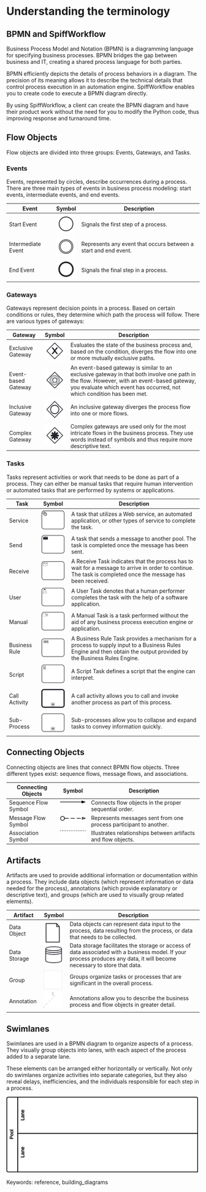 # Understanding the terminology

## BPMN and SpiffWorkflow

Business Process Model and Notation (BPMN) is a diagramming language for specifying business processes.
BPMN bridges the gap between business and IT, creating a shared process language for both parties.

BPMN efficiently depicts the details of process behaviors in a diagram.
The precision of its meaning allows it to describe the technical details that control process execution in an automation engine.
SpiffWorkflow enables you to create code to execute a BPMN diagram directly.

By using SpiffWorkflow, a client can create the BPMN diagram and have their product work without the need for you to modify the Python code, thus improving response and turnaround time.

## Flow Objects

Flow objects are divided into three groups: Events, Gateways, and Tasks.

### Events

Events, represented by circles, describe occurrences during a process.
There are three main types of events in business process modeling: start events, intermediate events, and end events.

| **Event** | **Symbol**| **Description** |
|-----------|-----------|-----------------|
| Start Event  |![Untitled](images/Start.png)     | Signals the first step of a process.                                                                                |
| Intermediate Event | ![Untitled](images/Intermediate.png)          | Represents any event that occurs between a start and end event.                                                                                                |
| End Event   | ![Untitled](images/End.png)       | Signals the final step in a process.                                 |

### Gateways

Gateways represent decision points in a process.
Based on certain conditions or rules, they determine which path the process will follow.
There are various types of gateways:

| **Gateway**   | **Symbol**| **Description** |
|---------------|-----------|-----------------|
| Exclusive Gateway       |![Untitled](images/Exclusive.png)     | Evaluates the state of the business process and, based on the condition, diverges the flow into one or more mutually exclusive paths.                                                                                    |
| Event-based Gateway          | ![Untitled](images/Eventbased.png)          | An event-based gateway is similar to an exclusive gateway in that both involve one path in the flow. However, with an event-based gateway, you evaluate which event has occurred, not which condition has been met.                                                                                                 |
| Inclusive Gateway        | ![Untitled](images/Inclusive.png)        | An inclusive gateway diverges the process flow into one or more flows.                                                                          |
| Complex Gateway | ![Untitled](images/Complex.png) | Complex gateways are used only for the most intricate flows in the business process. They use words instead of symbols and thus require more descriptive text. |

### Tasks

Tasks represent activities or work that needs to be done as part of a process.
They can either be manual tasks that require human intervention or automated tasks that are performed by systems or applications.

| **Task**   | **Symbol**                                                | **Description**                                                                                                                                                                                    |
|---------------|------------------------------------------------------------------------------------------------|----------------------------------------------------------------------------------------------------------------------------------------------------------------------------------------------------|
| Service       | ![Untitled](images/Service_task.png)       | A task that utilizes a Web service, an automated application, or other types of service to complete the task.                                                                                          |
| Send          |![Untitled](images/Send.png)         | A task that sends a message to another pool. The task is completed once the message has been sent.                                                                                                   |
| Receive       | ![Untitled](images/Receive.png)     | A Receive Task indicates that the process has to wait for a message to arrive in order to continue. The task is completed once the message has been received.                                        |
| User          |  ![Untitled](images/User.png)       | A User Task denotes that a human performer completes the task with the help of a software application.                                                                                            |
| Manual        | ![Untitled](images/Manual.png)      | A Manual Task is a task performed without the aid of any business process execution engine or application.                                                                             |
| Business Rule |![Untitled](images/Businessrule.png)| A Business Rule Task provides a mechanism for a process to supply input to a Business Rules Engine and then obtain the output provided by the Business Rules Engine. |
| Script        | ![Untitled](images/Script.png)       | A Script Task defines a script that the engine can interpret.                                                                                   |
| Call Activity        | ![Untitled](images/Callactivity.png)        | A call activity allows you to call and invoke another process as part of this process.                                                                                   |
| Sub-Process        | ![Untitled](images/SubProcess.png)        | Sub-processes allow you to collapse and expand tasks to convey information quickly.                                                                                   |

## Connecting Objects

Connecting objects are lines that connect BPMN flow objects.
Three different types exist: sequence flows, message flows, and associations.

| **Connecting Objects**   | **Symbol**                                                | **Description**                                                                                                                                                                                    |
|---------------|------------------------------------------------------------------------------------------------|----------------------------------------------------------------------------------------------------------------------------------------------------------------------------------------------------|
| Sequence Flow Symbol       | ![Untitled](images/BPMN_sequence_flow-80x31.png)       | Connects flow objects in the proper sequential order.                                                                                        |
| Message Flow Symbol          |![Untitled](images/BPMN_message_flow-80x30.png)         | Represents messages sent from one process participant to another.                                                                                           |
| Association Symbol       | ![Untitled](images/BPMN_association-80x31.png)     | Illustrates relationships between artifacts and flow objects.                                          |

## Artifacts

Artifacts are used to provide additional information or documentation within a process.
They include data objects (which represent information or data needed for the process), annotations (which provide explanatory or descriptive text), and groups (which are used to visually group related elements).

| **Artifact**   | **Symbol**                                                | **Description**                                                                                                                                                                                    |
|---------------|------------------------------------------------------------------------------------------------|----------------------------------------------------------------------------------------------------------------------------------------------------------------------------------------------------|
| Data Object       |<div style="height:50px;width:50px"> ![Untitled](images/Data_Object.png)       | Data objects can represent data input to the process, data resulting from the process, or data that needs to be collected.                                                                                         |
| Data Storage          |![Untitled](images/Data_Storage.png)         | Data storage facilitates the storage or access of data associated with a business model. If your process produces any data, it will become necessary to store that data.                                                                                           |
| Group       | <div style="height:50px;width:50px"> ![Untitled](images/Group.png)     | Groups organize tasks or processes that are significant in the overall process.                                          |
| Annotation          | <div style="height:50px;width:50px"> ![Untitled](images/Annotation.png)       | Annotations allow you to describe the business process and flow objects in greater detail.                                                                                            |

## Swimlanes

Swimlanes are used in a BPMN diagram to organize aspects of a process.
They visually group objects into lanes, with each aspect of the process added to a separate lane.

These elements can be arranged either horizontally or vertically.
Not only do swimlanes organize activities into separate categories, but they also reveal delays, inefficiencies, and the individuals responsible for each step in a process.

![Untitled](images/BPMN_swimlane-500x197.png)

Keywords: reference, building_diagrams
